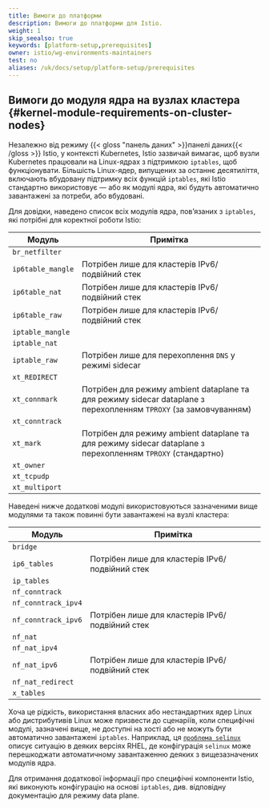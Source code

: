 ```yaml
---
title: Вимоги до платформи
description: Вимоги до платформи для Istio.
weight: 1
skip_seealso: true
keywords: [platform-setup,prerequisites]
owner: istio/wg-environments-maintainers
test: no
aliases: /uk/docs/setup/platform-setup/prerequisites
---
```


## Вимоги до модуля ядра на вузлах кластера {#kernel-module-requirements-on-cluster-nodes}

Незалежно від режиму {{< gloss "панель даних" >}}панелі даних{{< /gloss >}} Istio, у контексті Kubernetes, Istio зазвичай вимагає, щоб вузли Kubernetes працювали на Linux-ядрах з підтримкою `iptables`, щоб функціонувати. Більшість Linux-ядер, випущених за останнє десятиліття, включають вбудовану підтримку всіх функцій `iptables`, які Istio стандартно використовує — або як модулі ядра, які будуть автоматично завантажені за потреби, або вбудовані.

Для довідки, наведено список всіх модулів ядра, повʼязаних з `iptables`, які потрібні для коректної роботи Istio:

| Модуль | Примітка |
| --- | --- |
| `br_netfilter` |  |
| `ip6table_mangle` | Потрібен лише для кластерів IPv6/подвійний стек |
| `ip6table_nat` | Потрібен лише для кластерів IPv6/подвійний стек |
| `ip6table_raw` | Потрібен лише для кластерів IPv6/подвійний стек |
| `iptable_mangle` |  |
| `iptable_nat` |  |
| `iptable_raw` | Потрібен лише для перехоплення `DNS` у режимі sidecar |
| `xt_REDIRECT` |  |
| `xt_connmark` | Потрібен для режиму ambient dataplane та для режиму sidecar dataplane з перехопленням `TPROXY` (за замовчуванням) |
| `xt_conntrack` |  |
| `xt_mark` | Потрібен для режиму ambient dataplane та для режиму sidecar dataplane з перехопленням `TPROXY` (стандартно) |
| `xt_owner` |  |
| `xt_tcpudp` |  |
| `xt_multiport`|  |

Наведені нижче додаткові модулі використовуються зазначеними вище модулями та також повинні бути завантажені на вузлі кластера:

| Модуль | Примітка |
| --- | --- |
| `bridge` |  |
| `ip6_tables` | Потрібен лише для кластерів IPv6/подвійний стек |
| `ip_tables` |  |
| `nf_conntrack` |  |
| `nf_conntrack_ipv4` |  |
| `nf_conntrack_ipv6` | Потрібен лише для кластерів IPv6/подвійний стек |
| `nf_nat` |  |
| `nf_nat_ipv4` |  |
| `nf_nat_ipv6` | Потрібен лише для кластерів IPv6/подвійний стек |
| `nf_nat_redirect` |  |
| `x_tables` |  |

Хоча це рідкість, використання власних або нестандартних ядер Linux або дистрибутивів Linux може призвести до сценаріїв, коли специфічні модулі, зазначені вище, не доступні на хості або не можуть бути автоматично завантажені `iptables`. Наприклад, ця [`проблема selinux`](https://www.suse.com/support/kb/doc/?id=000020241) описує ситуацію в деяких версіях RHEL, де конфігурація `selinux` може перешкоджати автоматичному завантаженню деяких з вищезазначених модулів ядра.

Для отримання додаткової інформації про специфічні компоненти Istio, які виконують конфігурацію на основі `iptables`, див. відповідну документацію для режиму data plane.
